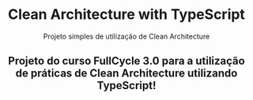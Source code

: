 <h1 align="center">Clean Architecture with TypeScript</h1>

<p align="center">Projeto simples de utilização de Clean Architecture</p>

<h2 align="center">
    Projeto do curso FullCycle 3.0 para a utilização de práticas de Clean Architecture utilizando TypeScript!
</h2>